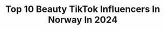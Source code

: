 ---
title: Top 10 Beauty TikTok Influencers In Norway In 2024
description: >-
  Find top beauty TikTok influencers in Norway in 2024. Most popular hashtags: #fyp #foryou #beauty #viral.
platform: TikTok
hits: 17
text_top: Identify the best TikTok profiles on inBeat.
text_bottom: inBeat has 17 TikTok influencers like this in Norway for you to connect with.
profiles:
  - username: "dasheys"
    fullname: >-
      🦋 KARDASHIANS FANPAGE 🦋
    bio: >-
      𝗙𝗢𝗟𝗟𝗢𝗪 𝗙𝗢𝗥 𝗦𝗛𝗢𝗨𝗧𝗢𝗨𝗧 ⇣
    location: "Norway"
    followers: 137100
    engagement: 1598
    commentsToLikes: 0.024859
    id: cka0r01f0ew4u0i78y60x8hhc
    verified: false
    hashtags: "#funny, #kuwtk, #wap, #kardashians"
  - username: "renzate"
    fullname: >-
      renate
    bio: >-
      mom who also does makeup
    location: "Norway"
    followers: 4762
    engagement: 708
    commentsToLikes: 0.031794
    id: ck8ae956laxv90j783kmavi4p
    verified: false
    hashtags: "#makeuphacks, #makeuptips, #fyp, #viral"
  - username: "mathiasrytter"
    fullname: >-
      Mathias Rytter
    bio: >-
      Love and laugh
    location: "Norway"
    followers: 26800
    engagement: 837
    commentsToLikes: 0.006879
    id: ckbqmiof07i7m0j236dfs57zh
    verified: false
    hashtags: "#fyp, #memes, #fun, #love"
  - username: "linnealotvedt"
    fullname: >-
      Linnealotvedt
    bio: >-
      👻:SC: linneavloggen 📱: IG: Linnealotvet 🇳🇴:Norway! 🇳🇴 Love you 💋
    location: "Norway"
    followers: 228300
    engagement: 1064
    commentsToLikes: 0.019010
    id: cka0fmwdz063b0i784wmotrdu
    verified: true
    hashtags: "#vibe, #stopp, #sad, #ny"
  - username: "nubbsofchubb"
    fullname: >-
      Chubbnubb
    bio: >-
      he told me do so
    location: "Norway"
    followers: 2588
    engagement: 476
    commentsToLikes: 0.089819
    id: ck9fm3e0qr4um0j78qn5jkl68
    verified: false
    hashtags: "#blessed, #fyp, #2020, #mood"
  - username: "mainecoonqueens"
    fullname: >-
      mainecoonqueens
    bio: >-
      Follow us on instagram ☝🏻 Three maine coon girls from Norway 🇳🇴
    location: "Norway"
    followers: 433300
    engagement: 1834
    commentsToLikes: 0.008447
    id: ck9rgxmt4cvwc0j78z9jiynsl
    verified: true
    hashtags: "#norway, #fyp, #viral, #norge"
  - username: "ysanmiguel"
    fullname: >-
      Yasmine
    bio: >-
      Instagram: yasminesanmiguel
    location: "Norway"
    followers: 30600
    engagement: 404
    commentsToLikes: 0.009139
    id: ckbbo6yowc6s40j236c07tbnc
    verified: false
    hashtags: "#xyzbca, #fyp, #foryou, #aries"
  - username: "jost1peders1"
    fullname: >-
      Jostein
    bio: >-
      Norway
    location: "Norway"
    followers: 42500
    engagement: 307
    commentsToLikes: 0.015228
    id: ckd6ep1x36bdn0j23x8dsqvr3
    verified: false
    hashtags: "#sweet, #2021, #nice, #bmw"
  - username: "sw4hn"
    fullname: >-
      marie swahn
    bio: >-
      🌈<3 snapchat: marieswahn
    location: "Norway"
    followers: 87900
    engagement: 877
    commentsToLikes: 0.012937
    id: ck9eqo02iy1vy0j78pj8eyqke
    verified: false
    hashtags: "#blue, #lgbt, #zodiac, #foryou"
  - username: "eat._.soup"
    fullname: >-
      Busy simping for Kenma
    bio: >-
      go watch sk8 pfp made by:@.sanya.chan 👑 fact: ur beautiful
    location: "Norway"
    followers: 362800
    engagement: 2177
    commentsToLikes: 0.087351
    id: ckbbv7zvgimgt0j23huc2rv22
    verified: false
    hashtags: "#4you, #fy, #xyzbca, #brunost"
---